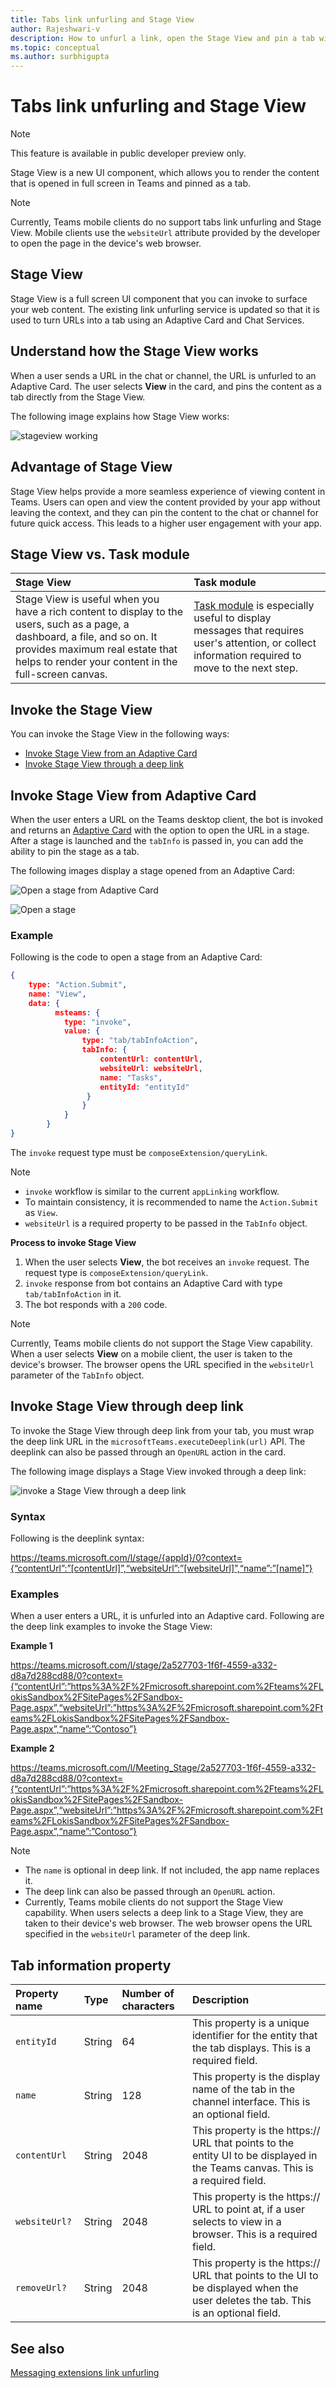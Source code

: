 ```yaml
---
title: Tabs link unfurling and Stage View
author: Rajeshwari-v
description: How to unfurl a link, open the Stage View and pin a tab with Microsoft Teams app.  
ms.topic: conceptual
ms.author: surbhigupta
---
```


# Tabs link unfurling and Stage View

> [!NOTE]
> This feature is available in public developer preview only.

Stage View is a new UI component, which allows you to render the content that is opened in full screen in Teams and pinned as a tab.
 
> [!NOTE]
> Currently, Teams mobile clients do no support tabs link unfurling and Stage View. Mobile clients use the `websiteUrl` attribute provided by the developer to open the page in the device's web browser.

## Stage View

Stage View is a full screen UI component that you can invoke to surface your web content. The existing link unfurling service is updated so that it is used to turn URLs into a tab using an Adaptive Card and Chat Services. 

## Understand how the Stage View works

When a user sends a URL in the chat or channel, the URL is unfurled to an Adaptive Card. The user selects **View** in the card, and pins the content as a tab directly from the Stage View.

The following image explains how Stage View works:

![stageview working](~/assets/images/tabs/stage-view-working.png)

## Advantage of Stage View

Stage View helps provide a more seamless experience of viewing content in Teams. Users can open and view the content provided by your app without leaving the context, and they can pin the content to the chat or channel for future quick access. This leads to a higher user engagement with your app.

##  Stage View vs. Task module

|Stage View|Task module|
|:-----------|:-----------|
|Stage View is useful when you have a rich content to display to the users, such as a page, a dashboard, a file, and so on. It provides  maximum real estate that helps to render your content in the full-screen canvas.|[Task module](../task-modules-and-cards/task-modules/task-modules-tabs.md) is especially useful to display messages that requires user's attention, or collect information required to move to the next step.|
  
## Invoke the Stage View

You can invoke the Stage View in the following  ways: 

* [Invoke Stage View from an Adaptive Card](#invoke-Stage-View-from-an-Adaptive-Card)
* [Invoke Stage View through a deep link](#invoke-Stage-View-through-a-deep-link)

## Invoke Stage View from Adaptive Card

When the user enters a URL on the Teams desktop client, the bot is invoked and returns an [Adaptive Card](../task-modules-and-cards/cards/cards-actions.md) with the option to open the URL in a stage. After a stage is launched and the `tabInfo` is passed in, you can add the ability to pin the stage as a tab.  

The following images display a stage opened from an Adaptive Card:

![Open a stage from Adaptive Card](~/assets/images/tab-images/open-stage-from-adaptive-card1.png)  

![Open a stage](~/assets/images/tab-images/open-stage-from-adaptive-card2.png)

### Example 

Following is the code to open a stage from an Adaptive Card:

```json
{
    type: "Action.Submit",
    name: "View",
    data: {
          msteams: {
            type: "invoke",
            value: {
                type: "tab/tabInfoAction",
                tabInfo: {
                    contentUrl: contentUrl,
                    websiteUrl: websiteUrl,
                    name: "Tasks",
                    entityId: "entityId"
                 }
                }
            }
        }
} 
```

The `invoke` request type must be `composeExtension/queryLink`. 

> [!NOTE]
> * `invoke` workflow is similar to the current `appLinking` workflow. 
> * To maintain consistency, it is recommended to name the `Action.Submit` as `View`.
> * `websiteUrl` is a required property to be passed in the `TabInfo` object.

**Process to invoke Stage View**

1. When the user selects **View**, the bot receives an `invoke` request. The request type is `composeExtension/queryLink`.
1. `invoke` response from bot contains an Adaptive Card with type `tab/tabInfoAction` in it.
1. The bot responds with a `200` code.

> [!NOTE]
> Currently, Teams mobile clients do not support the Stage View capability. When a user selects **View** on a mobile client, the user is taken to the device's browser. The browser opens the URL specified in the `websiteUrl` parameter of the `TabInfo` object.

## Invoke Stage View through deep link

To invoke the Stage View through deep link from your tab, you must wrap the deep link URL in the `microsoftTeams.executeDeeplink(url)` API. The deeplink can also be passed through an `OpenURL` action in the card.

The following image displays a Stage View invoked through a deep link:

![invoke a Stage View through a deep link](~/assets/images/tab-images/invoke-stage-view-through-deep-link.png)

### Syntax 

Following is the deeplink syntax:  
 
https://teams.microsoft.com/l/stage/{appId}/0?context={“contentUrl”:”[contentUrl]”,“websiteUrl”:”[websiteUrl]”,“name”:”[name]”}

### Examples

When a user enters a URL, it is unfurled into an Adaptive card.
Following are the deep link examples to invoke the Stage View:

**Example 1**

https://teams.microsoft.com/l/stage/2a527703-1f6f-4559-a332-d8a7d288cd88/0?context={“contentUrl”:”https%3A%2F%2Fmicrosoft.sharepoint.com%2Fteams%2FLokisSandbox%2FSitePages%2FSandbox-Page.aspx”,“websiteUrl”:”https%3A%2F%2Fmicrosoft.sharepoint.com%2Fteams%2FLokisSandbox%2FSitePages%2FSandbox-Page.aspx”,“name”:”Contoso”}

**Example 2**

https://teams.microsoft.com/l/Meeting_Stage/2a527703-1f6f-4559-a332-d8a7d288cd88/0?context={“contentUrl”:”https%3A%2F%2Fmicrosoft.sharepoint.com%2Fteams%2FLokisSandbox%2FSitePages%2FSandbox-Page.aspx”,“websiteUrl”:”https%3A%2F%2Fmicrosoft.sharepoint.com%2Fteams%2FLokisSandbox%2FSitePages%2FSandbox-Page.aspx”,“name”:”Contoso”}

> [!NOTE]
> * The `name` is optional in deep link. If not included, the app name replaces it. 
> * The deep link can also be passed through  an `OpenURL` action.
> * Currently, Teams mobile clients do not support the Stage View capability. When users selects a deep link to a Stage View, they are taken to their device's web browser. The web browser opens the URL specified in the `websiteUrl` parameter of the deep link.

## Tab information property

| Property name | Type | Number of characters | Description |
|:-----------|:---------|:------------|:-----------------------|
| `entityId` | String | 64 | This property is a  unique identifier for the entity that the tab displays. This is a required field.|
| `name` | String | 128 | This property is the display name of the tab in the channel interface. This is an optional field.|
| `contentUrl` | String | 2048 | This property is the https:// URL that points to the entity UI to be displayed in the Teams canvas. This is a required field.|
| `websiteUrl?` | String | 2048 | This property is the https:// URL to point at, if a user selects to view in a browser. This is a required field.|
| `removeUrl?` | String | 2048 | This property is the https:// URL that points to the UI to be displayed when the user deletes the tab. This is an optional field.|

## See also

[Messaging extensions link unfurling](~/messaging-extensions/how-to/link-unfurling.md)


